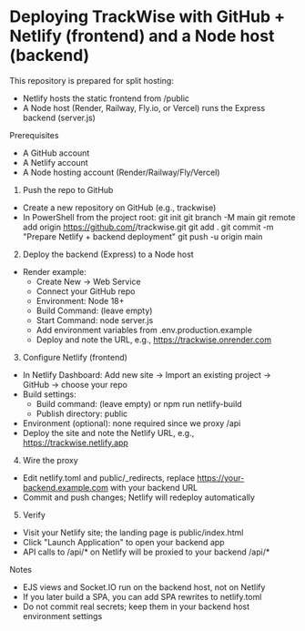 # Deploying TrackWise with GitHub + Netlify (frontend) and a Node host (backend)

This repository is prepared for split hosting:
- Netlify hosts the static frontend from /public
- A Node host (Render, Railway, Fly.io, or Vercel) runs the Express backend (server.js)

Prerequisites
- A GitHub account
- A Netlify account
- A Node hosting account (Render/Railway/Fly/Vercel)

1) Push the repo to GitHub
- Create a new repository on GitHub (e.g., trackwise)
- In PowerShell from the project root:
  git init
  git branch -M main
  git remote add origin https://github.com/<your-username>/trackwise.git
  git add .
  git commit -m "Prepare Netlify + backend deployment"
  git push -u origin main

2) Deploy the backend (Express) to a Node host
- Render example:
  - Create New -> Web Service
  - Connect your GitHub repo
  - Environment: Node 18+
  - Build Command: (leave empty)
  - Start Command: node server.js
  - Add environment variables from .env.production.example
  - Deploy and note the URL, e.g., https://trackwise.onrender.com

3) Configure Netlify (frontend)
- In Netlify Dashboard: Add new site -> Import an existing project -> GitHub -> choose your repo
- Build settings:
  - Build command: (leave empty) or npm run netlify-build
  - Publish directory: public
- Environment (optional): none required since we proxy /api
- Deploy the site and note the Netlify URL, e.g., https://trackwise.netlify.app

4) Wire the proxy
- Edit netlify.toml and public/_redirects, replace https://your-backend.example.com with your backend URL
- Commit and push changes; Netlify will redeploy automatically

5) Verify
- Visit your Netlify site; the landing page is public/index.html
- Click "Launch Application" to open your backend app
- API calls to /api/* on Netlify will be proxied to your backend /api/*

Notes
- EJS views and Socket.IO run on the backend host, not on Netlify
- If you later build a SPA, you can add SPA rewrites to netlify.toml
- Do not commit real secrets; keep them in your backend host environment settings
